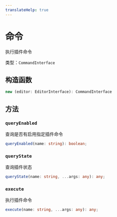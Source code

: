 ```yaml
---
translateHelp: true
---
```


# 命令

执行插件命令

类型：`CommandInterface`

## 构造函数

```ts
new (editor: EditorInterface): CommandInterface
```

## 方法

### `queryEnabled`

查询是否有启用指定插件命令

```ts
queryEnabled(name: string): boolean;
```

### `queryState`

查询插件状态

```ts
queryState(name: string, ...args: any): any;
```

### `execute`

执行插件命令

```ts
execute(name: string, ...args: any): any;
```
